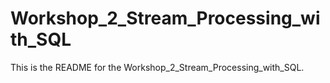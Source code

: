 # Workshop_2_Stream_Processing_with_SQL

This is the README for the Workshop_2_Stream_Processing_with_SQL.